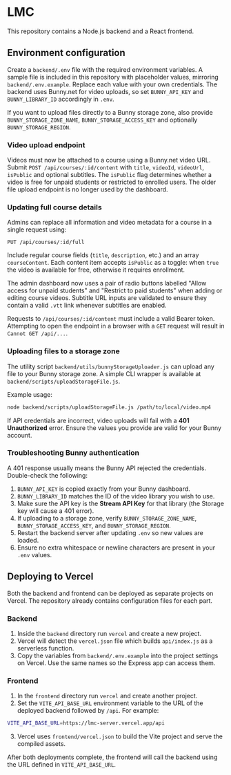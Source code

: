 # LMC

This repository contains a Node.js backend and a React frontend.

## Environment configuration

Create a `backend/.env` file with the required environment variables. A sample file is included in this repository with placeholder values, mirroring `backend/.env.example`. Replace each value with your own credentials. The backend uses Bunny.net for video uploads, so set `BUNNY_API_KEY` and `BUNNY_LIBRARY_ID` accordingly in `.env`.

If you want to upload files directly to a Bunny storage zone, also provide `BUNNY_STORAGE_ZONE_NAME`, `BUNNY_STORAGE_ACCESS_KEY` and optionally `BUNNY_STORAGE_REGION`.

### Video upload endpoint

Videos must now be attached to a course using a Bunny.net video URL. Submit
`POST /api/courses/:id/content` with `title`, `videoId`, `videoUrl`, `isPublic`
and optional subtitles. The `isPublic` flag determines whether a video is free
for unpaid students or restricted to enrolled users. The older file upload
endpoint is no longer used by the dashboard.

### Updating full course details

Admins can replace all information and video metadata for a course in a single
request using:

```
PUT /api/courses/:id/full
```

Include regular course fields (`title`, `description`, etc.) and an array
`courseContent`. Each content item accepts `isPublic` as a toggle: when `true`
the video is available for free, otherwise it requires enrollment.

The admin dashboard now uses a pair of radio buttons labelled
"Allow access for unpaid students" and "Restrict to paid students" when
adding or editing course videos. Subtitle URL inputs are validated to ensure
they contain a valid `.vtt` link whenever subtitles are enabled.

Requests to `/api/courses/:id/content` must include a valid Bearer token.
Attempting to open the endpoint in a browser with a `GET` request will result in
`Cannot GET /api/...`.

### Uploading files to a storage zone

The utility script `backend/utils/bunnyStorageUploader.js` can upload any file
to your Bunny storage zone. A simple CLI wrapper is available at
`backend/scripts/uploadStorageFile.js`.

Example usage:

```bash
node backend/scripts/uploadStorageFile.js /path/to/local/video.mp4
```


If API credentials are incorrect, video uploads will fail with a **401 Unauthorized** error. Ensure the values you provide are valid for your Bunny account.

### Troubleshooting Bunny authentication

A 401 response usually means the Bunny API rejected the credentials. Double-check the following:

1. `BUNNY_API_KEY` is copied exactly from your Bunny dashboard.
2. `BUNNY_LIBRARY_ID` matches the ID of the video library you wish to use.
3. Make sure the API key is the **Stream API Key** for that library (the Storage key will cause a 401 error).
4. If uploading to a storage zone, verify `BUNNY_STORAGE_ZONE_NAME`, `BUNNY_STORAGE_ACCESS_KEY`, and `BUNNY_STORAGE_REGION`.
5. Restart the backend server after updating `.env` so new values are loaded.
6. Ensure no extra whitespace or newline characters are present in your `.env` values.


## Deploying to Vercel

Both the backend and frontend can be deployed as separate projects on Vercel. The repository already contains configuration files for each part.

### Backend

1. Inside the `backend` directory run `vercel` and create a new project.
2. Vercel will detect the `vercel.json` file which builds `api/index.js` as a serverless function.
3. Copy the variables from `backend/.env.example` into the project settings on Vercel. Use the same names so the Express app can access them.

### Frontend

1. In the `frontend` directory run `vercel` and create another project.
2. Set the `VITE_API_BASE_URL` environment variable to the URL of the deployed backend followed by `/api`. For example:

```bash
VITE_API_BASE_URL=https://lmc-server.vercel.app/api
```
3. Vercel uses `frontend/vercel.json` to build the Vite project and serve the compiled assets.

After both deployments complete, the frontend will call the backend using the URL defined in `VITE_API_BASE_URL`.
